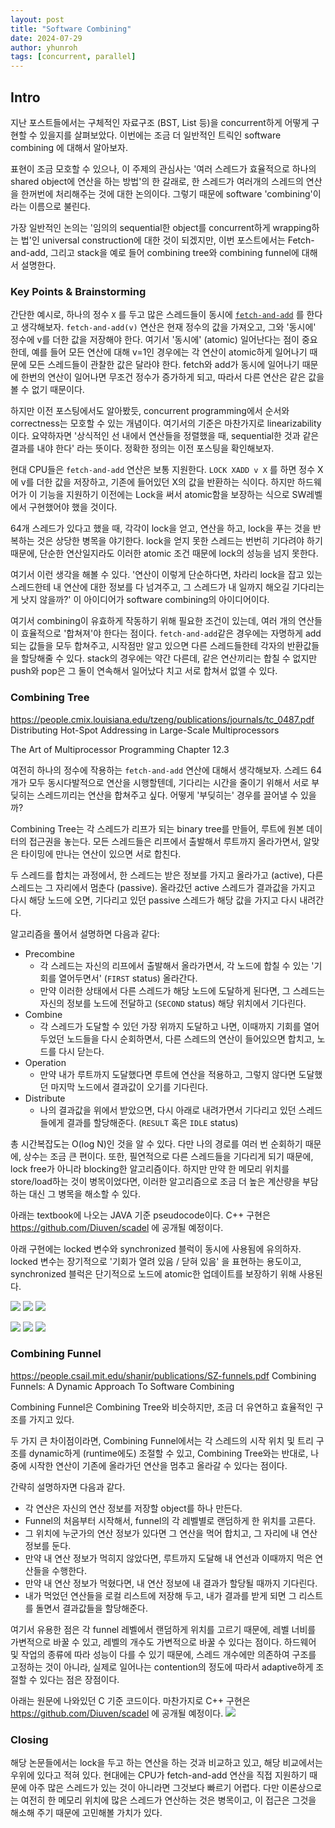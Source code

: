 ```yaml
---
layout: post
title: "Software Combining"
date: 2024-07-29
author: yhunroh
tags: [concurrent, parallel]
---
```


## Intro

지난 포스트들에서는 구체적인 자료구조 (BST, List 등)을 concurrent하게 어떻게 구현할 수 있을지를 살펴보았다. 이번에는 조금 더 일반적인 트릭인 software combining 에 대해서 알아보자.

표현이 조금 모호할 수 있으나, 이 주제의 관심사는 '여러 스레드가 효율적으로 하나의 shared object에 연산을 하는 방법'의 한 갈래로, 한 스레드가 여러개의 스레드의 연산을 한꺼번에 처리해주는 것에 대한 논의이다. 그렇기 때문에 software 'combining'이라는 이름으로 불린다.

가장 일반적인 논의는 '임의의 sequential한 object를 concurrent하게 wrapping하는 법'인 universal construction에 대한 것이 되겠지만, 이번 포스트에서는 Fetch-and-add, 그리고 stack을 예로 들어 combining tree와 combining funnel에 대해서 설명한다.

### Key Points & Brainstorming

간단한 예시로, 하나의 정수 `X` 를 두고 많은 스레드들이 동시에 [`fetch-and-add`](https://en.wikipedia.org/wiki/Fetch-and-add) 를 한다고 생각해보자. `fetch-and-add(v)` 연산은 현재 정수의 값을 가져오고, 그와 '동시에' 정수에 v를 더한 값을 저장해야 한다. 여기서 '동시에' (atomic) 일어난다는 점이 중요한데, 예를 들어 모든 연산에 대해 v=1인 경우에는 각 연산이 atomic하게 일어나기 때문에 모든 스레드들이 관찰한 값은 달라야 한다. fetch와 add가 동시에 일어나기 때문에 한번의 연산이 일어나면 무조건 정수가 증가하게 되고, 따라서 다른 연산은 같은 값을 볼 수 없기 때문이다.

하지만 이전 포스팅에서도 알아봤듯, concurrent programming에서 순서와 correctness는 모호할 수 있는 개념이다. 여기서의 기준은 마찬가지로 linearizability이다. 요약하자면 '상식적인 선 내에서 연산들을 정렬했을 때, sequential한 것과 같은 결과를 내야 한다' 라는 뜻이다. 정확한 정의는 이전 포스팅을 확인해보자.

현대 CPU들은 `fetch-and-add` 연산은 보통 지원한다. `LOCK XADD v X` 를 하면 정수 X에 v를 더한 값을 저장하고, 기존에 들어있던 X의 값을 반환하는 식이다. 하지만 하드웨어가 이 기능을 지원하기 이전에는 Lock을 써서 atomic함을 보장하는 식으로 SW레벨에서 구현했어야 했을 것이다.

64개 스레드가 있다고 했을 때, 각각이 lock을 얻고, 연산을 하고, lock을 푸는 것을 반복하는 것은 상당한 병목을 야기한다. lock을 얻지 못한 스레드는 번번히 기다려야 하기 때문에, 단순한 연산일지라도 이러한 atomic 조건 때문에 lock의 성능을 넘지 못한다.

여기서 이런 생각을 해볼 수 있다. '연산이 이렇게 단순하다면, 차라리 lock을 잡고 있는 스레드한테 내 연산에 대한 정보를 다 넘겨주고, 그 스레드가 내 일까지 해오길 기다리는게 낫지 않을까?' 이 아이디어가 software combining의 아이디어이다.

여기서 combining이 유효하게 작동하기 위해 필요한 조건이 있는데, 여러 개의 연산들이 효율적으로 '합쳐져'야 한다는 점이다. `fetch-and-add`같은 경우에는 자명하게 add되는 값들을 모두 합쳐주고, 시작점만 알고 있으면 다른 스레드들한테 각자의 반환값들을 할당해줄 수 있다. stack의 경우에는 약간 다른데, 같은 연산끼리는 합칠 수 없지만 push와 pop은 그 둘이 연속해서 일어났다 치고 서로 합쳐서 없앨 수 있다.

### Combining Tree

https://people.cmix.louisiana.edu/tzeng/publications/journals/tc_0487.pdf
Distributing Hot-Spot Addressing in Large-Scale Multiprocessors

The Art of Multiprocessor Programming Chapter 12.3

여전히 하나의 정수에 작용하는 `fetch-and-add` 연산에 대해서 생각해보자. 스레드 64개가 모두 동시다발적으로 연산을 시행할텐데, 기다리는 시간을 줄이기 위해서 서로 부딪히는 스레드끼리는 연산을 합쳐주고 싶다. 어떻게 '부딪히는' 경우를 끌어낼 수 있을까?

Combining Tree는 각 스레드가 리프가 되는 binary tree를 만들어, 루트에 원본 데이터의 접근권을 놓는다. 모든 스레드들은 리프에서 출발해서 루트까지 올라가면서, 알맞은 타이밍에 만나는 연산이 있으면 서로 합친다.

두 스레드를 합치는 과정에서, 한 스레드는 받은 정보를 가지고 올라가고 (active), 다른 스레드는 그 자리에서 멈춘다 (passive). 올라갔던 active 스레드가 결과값을 가지고 다시 해당 노드에 오면, 기다리고 있던 passive 스레드가 해당 값을 가지고 다시 내려간다.

알고리즘을 풀어서 설명하면 다음과 같다:

- Precombine
  - 각 스레드는 자신의 리프에서 출발해서 올라가면서, 각 노드에 합칠 수 있는 '기회를 열어두면서' (`FIRST` status) 올라간다.
  - 만약 이러한 상태에서 다른 스레드가 해당 노드에 도달하게 된다면, 그 스레드는 자신의 정보를 노드에 전달하고 (`SECOND` status) 해당 위치에서 기다린다.
- Combine
  - 각 스레드가 도달할 수 있던 가장 위까지 도달하고 나면, 이때까지 기회를 열어두었던 노드들을 다시 순회하면서, 다른 스레드의 연산이 들어있으면 합치고, 노드를 다시 닫는다.
- Operation
  - 만약 내가 루트까지 도달했다면 루트에 연산을 적용하고, 그렇지 않다면 도달했던 마지막 노드에서 결과값이 오기를 기다린다.
- Distribute
  - 나의 결과값을 위에서 받았으면, 다시 아래로 내려가면서 기다리고 있던 스레드들에게 결과를 할당해준다. (`RESULT` 혹은 `IDLE` status)

총 시간복잡도는 O(log N)인 것을 알 수 있다. 다만 나의 경로를 여러 번 순회하기 때문에, 상수는 조금 큰 편이다. 또한, 필연적으로 다른 스레드들을 기다리게 되기 때문에, lock free가 아니라 blocking한 알고리즘이다. 하지만 만약 한 메모리 위치를 store/load하는 것이 병목이었다면, 이러한 알고리즘으로 조금 더 높은 계산량을 부담하는 대신 그 병목을 해소할 수 있다.

아래는 textbook에 나오는 JAVA 기준 pseudocode이다. C++ 구현은 https://github.com/Diuven/scadel 에 공개될 예정이다.

아래 구현에는 locked 변수와 synchronized 블럭이 동시에 사용됨에 유의하자. locked 변수는 장기적으로 '기회가 열려 있음 / 닫혀 있음' 을 표현하는 용도이고, synchronized 블럭은 단기적으로 노드에 atomic한 업데이트를 보장하기 위해 사용된다.

![](/assets/images/yhunroh/combining/2024-0729-01.png)
![](/assets/images/yhunroh/combining/2024-0729-02.png)
![](/assets/images/yhunroh/combining/2024-0729-03.png)

![](/assets/images/yhunroh/combining/2024-0729-04.png)
![](/assets/images/yhunroh/combining/2024-0729-05.png)
![](/assets/images/yhunroh/combining/2024-0729-06.png)

### Combining Funnel

https://people.csail.mit.edu/shanir/publications/SZ-funnels.pdf
Combining Funnels: A Dynamic Approach To Software Combining

Combining Funnel은 Combining Tree와 비슷하지만, 조금 더 유연하고 효율적인 구조를 가지고 있다.

두 가지 큰 차이점이라면, Combining Funnel에서는 각 스레드의 시작 위치 및 트리 구조를 dynamic하게 (runtime에도) 조절할 수 있고, Combining Tree와는 반대로, 나중에 시작한 연산이 기존에 올라가던 연산을 멈추고 올라갈 수 있다는 점이다.

간략히 설명하자면 다음과 같다.

- 각 연산은 자신의 연산 정보를 저장할 object를 하나 만든다.
- Funnel의 처음부터 시작해서, funnel의 각 레벨별로 랜덤하게 한 위치를 고른다.
- 그 위치에 누군가의 연산 정보가 있다면 그 연산을 먹어 합치고, 그 자리에 내 연산 정보를 둔다.
- 만약 내 연산 정보가 먹히지 않았다면, 루트까지 도달해 내 연선과 이때까지 먹은 연산들을 수행한다.
- 만약 내 연산 정보가 먹혔다면, 내 연산 정보에 내 결과가 할당될 때까지 기다린다.
- 내가 먹었던 연산들을 로컬 리스트에 저장해 두고, 내가 결과를 받게 되면 그 리스트를 돌면서 결과값들을 할당해준다.

여기서 유용한 점은 각 funnel 레벨에서 랜덤하게 위치를 고르기 때문에, 레벨 너비를 가변적으로 바꿀 수 있고, 레벨의 개수도 가변적으로 바꿀 수 있다는 점이다. 하드웨어 및 작업의 종류에 따라 성능이 다를 수 있기 때문에, 스레드 개수에만 의존하여 구조를 고정하는 것이 아니라, 실제로 일어나는 contention의 정도에 따라서 adaptive하게 조절할 수 있다는 점은 장점이다.

아래는 원문에 나와있던 C 기준 코드이다. 마찬가지로 C++ 구현은 https://github.com/Diuven/scadel 에 공개될 예정이다.
![](/assets/images/yhunroh/combining/2024-0729-07.png)

### Closing

해당 논문들에서는 lock을 두고 하는 연산을 하는 것과 비교하고 있고, 해당 비교에서는 우위에 있다고 적혀 있다. 현대에는 CPU가 fetch-and-add 연산을 직접 지원하기 때문에 아주 많은 스레드가 있는 것이 아니라면 그것보다 빠르기 어렵다. 다만 이론상으로는 여전히 한 메모리 위치에 많은 스레드가 연산하는 것은 병목이고, 이 접근은 그것을 해소해 주기 때문에 고민해볼 가치가 있다.

